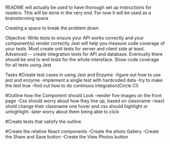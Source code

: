 README will actually be used to have thorough set up instructions for readers. This will be done in the very end.
For now it will be used as a brainstorming space

Creating a space to break the problem down

Objective: Write tests to ensure your API works correctly and your component(s) render correctly
Jest will help you measure code coverage of your tests. Must create unit tests for server and
client side at least. Advanced -- create integration tests for API and database. Eventuslly there
should be end to end tests for the whole intereface.
Show code coverage for all tests using Jest

Tasks
#Create test cases in using Jest and Enzyme
    -figure out how to use jest and enzyme
    -implement a single test with hardcoded data
    -try to make the test true
    -find out how to do continuos integration(Circle CI)

#Outline how the Component should Look
    -render five images on the front page
    -Css should worry about how they line up, based on classname
    -react shold change their classname one hover and css should highlight or unhighlight
    -later worry about them being able to click   

#Create tests that satisfy the outline

#Create the relative React components
    -Create the photo Gallery
    -Create the Share and Save button
    -Create the View Photos button